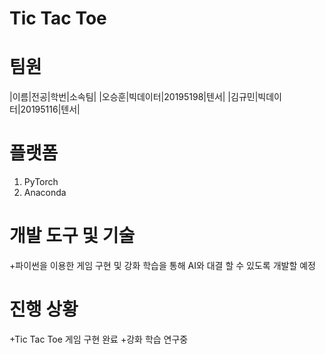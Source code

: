 # Tic Tac Toe

# 팀원
|이름|전공|학번|소속팀|
|오승훈|빅데이터|20195198|텐서|
|김규민|빅데이터|20195116|텐서|

# 플랫폼
1. PyTorch
2. Anaconda


# 개발 도구 및 기술
+파이썬을 이용한 게임 구현 및 강화 학습을 통해 AI와 대결 할 수 있도록 개발할 예정


# 진행 상황
+Tic Tac Toe 게임 구현 완료
+강화 학습 연구중
